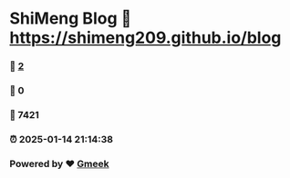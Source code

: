 # ShiMeng Blog :link: https://shimeng209.github.io/blog 
### :page_facing_up: [2](https://shimeng209.github.io/blog/tag.html) 
### :speech_balloon: 0 
### :hibiscus: 7421 
### :alarm_clock: 2025-01-14 21:14:38 
### Powered by :heart: [Gmeek](https://github.com/Meekdai/Gmeek)
